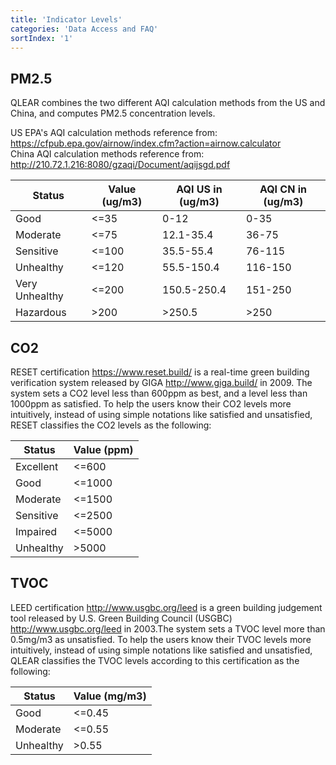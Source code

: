 ```yaml
---
title: 'Indicator Levels'
categories: 'Data Access and FAQ'
sortIndex: '1'
---
```

## PM2.5

QLEAR combines the two different AQI calculation methods from the US and China, and computes PM2.5 concentration levels.

US EPA's AQI calculation methods reference from: https://cfpub.epa.gov/airnow/index.cfm?action=airnow.calculator  
China AQI calculation methods reference from: http://210.72.1.216:8080/gzaqi/Document/aqijsgd.pdf  

| Status | Value (ug/m3) | AQI US in (ug/m3) | AQI CN in (ug/m3) |
| --- | --- | --- | --- |
| Good | <=35 | 0-12 | 0-35 |
| Moderate | <=75 | 12.1-35.4 | 36-75 |
| Sensitive | <=100 | 35.5-55.4 | 76-115 |
| Unhealthy | <=120 | 55.5-150.4 | 116-150 |
| Very Unhealthy | <=200 | 150.5-250.4 | 151-250 |
| Hazardous | >200 | >250.5 | >250 |

## CO2

RESET certification https://www.reset.build/ is a real-time green building verification system released by GIGA http://www.giga.build/ in 2009. The system sets a CO2 level less than 600ppm as best, and a level less than 1000ppm as satisfied. To help the users know their CO2 levels more intuitively, instead of using simple notations like satisfied and unsatisfied, RESET classifies the CO2 levels as the following:   

| Status | Value (ppm) |
| --- | --- |
| Excellent | <=600 |
| Good | <=1000 |
| Moderate | <=1500 |
| Sensitive | <=2500 |
| Impaired | <=5000 |
| Unhealthy | >5000 |

## TVOC

LEED certification http://www.usgbc.org/leed is a green building judgement tool released by U.S. Green Building Council (USGBC) http://www.usgbc.org/leed in 2003.The system sets a TVOC level more than 0.5mg/m3 as unsatisfied. To help the users know their TVOC levels more intuitively, instead of using simple notations like satisfied and unsatisfied, QLEAR classifies the TVOC levels according to this certification as the following:  

| Status | Value (mg/m3) |
| --- | --- |
| Good | <=0.45 |
| Moderate | <=0.55 |
| Unhealthy | >0.55 |